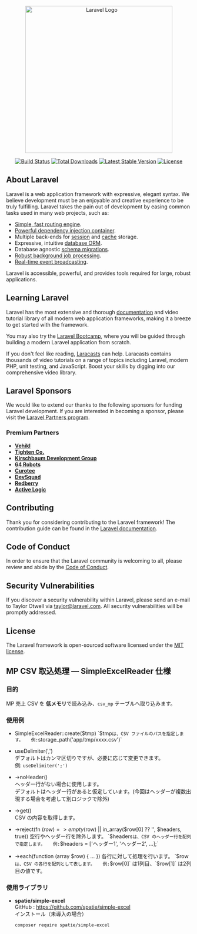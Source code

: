 <p align="center"><a href="https://laravel.com" target="_blank"><img src="https://raw.githubusercontent.com/laravel/art/master/logo-lockup/5%20SVG/2%20CMYK/1%20Full%20Color/laravel-logolockup-cmyk-red.svg" width="400" alt="Laravel Logo"></a></p>

<p align="center">
<a href="https://github.com/laravel/framework/actions"><img src="https://github.com/laravel/framework/workflows/tests/badge.svg" alt="Build Status"></a>
<a href="https://packagist.org/packages/laravel/framework"><img src="https://img.shields.io/packagist/dt/laravel/framework" alt="Total Downloads"></a>
<a href="https://packagist.org/packages/laravel/framework"><img src="https://img.shields.io/packagist/v/laravel/framework" alt="Latest Stable Version"></a>
<a href="https://packagist.org/packages/laravel/framework"><img src="https://img.shields.io/packagist/l/laravel/framework" alt="License"></a>
</p>

## About Laravel

Laravel is a web application framework with expressive, elegant syntax. We believe development must be an enjoyable and creative experience to be truly fulfilling. Laravel takes the pain out of development by easing common tasks used in many web projects, such as:

- [Simple, fast routing engine](https://laravel.com/docs/routing).
- [Powerful dependency injection container](https://laravel.com/docs/container).
- Multiple back-ends for [session](https://laravel.com/docs/session) and [cache](https://laravel.com/docs/cache) storage.
- Expressive, intuitive [database ORM](https://laravel.com/docs/eloquent).
- Database agnostic [schema migrations](https://laravel.com/docs/migrations).
- [Robust background job processing](https://laravel.com/docs/queues).
- [Real-time event broadcasting](https://laravel.com/docs/broadcasting).

Laravel is accessible, powerful, and provides tools required for large, robust applications.

## Learning Laravel

Laravel has the most extensive and thorough [documentation](https://laravel.com/docs) and video tutorial library of all modern web application frameworks, making it a breeze to get started with the framework.

You may also try the [Laravel Bootcamp](https://bootcamp.laravel.com), where you will be guided through building a modern Laravel application from scratch.

If you don't feel like reading, [Laracasts](https://laracasts.com) can help. Laracasts contains thousands of video tutorials on a range of topics including Laravel, modern PHP, unit testing, and JavaScript. Boost your skills by digging into our comprehensive video library.

## Laravel Sponsors

We would like to extend our thanks to the following sponsors for funding Laravel development. If you are interested in becoming a sponsor, please visit the [Laravel Partners program](https://partners.laravel.com).

### Premium Partners

- **[Vehikl](https://vehikl.com)**
- **[Tighten Co.](https://tighten.co)**
- **[Kirschbaum Development Group](https://kirschbaumdevelopment.com)**
- **[64 Robots](https://64robots.com)**
- **[Curotec](https://www.curotec.com/services/technologies/laravel)**
- **[DevSquad](https://devsquad.com/hire-laravel-developers)**
- **[Redberry](https://redberry.international/laravel-development)**
- **[Active Logic](https://activelogic.com)**

## Contributing

Thank you for considering contributing to the Laravel framework! The contribution guide can be found in the [Laravel documentation](https://laravel.com/docs/contributions).

## Code of Conduct

In order to ensure that the Laravel community is welcoming to all, please review and abide by the [Code of Conduct](https://laravel.com/docs/contributions#code-of-conduct).

## Security Vulnerabilities

If you discover a security vulnerability within Laravel, please send an e-mail to Taylor Otwell via [taylor@laravel.com](mailto:taylor@laravel.com). All security vulnerabilities will be promptly addressed.

## License

The Laravel framework is open-sourced software licensed under the [MIT license](https://opensource.org/licenses/MIT).

## MP CSV 取込処理 — SimpleExcelReader 仕様

### 目的
MP 売上 CSV を **低メモリ**で読み込み、`csv_mp` テーブルへ取り込みます。

### 使用例
- SimpleExcelReader::create($tmp)  
  `$tmp` は、CSV ファイルのパスを指定します。  
  例: `storage_path('app/tmp/xxxx.csv')`
- useDelimiter(',')  
  デフォルトはカンマ区切りですが、必要に応じて変更できます。  
  例: `useDelimiter(';')`
- ->noHeader()  
  ヘッダー行がない場合に使用します。  
  デフォルトはヘッダー行があると仮定しています。(今回はヘッダーが複数出現する場合を考慮して別ロジックで除外)
- ->get()  
  CSV の内容を取得します。

- ->reject(fn ($row) => empty($row) || in_array($row[0] ?? '', $headers, true))  
  空行やヘッダー行を除外します。  
  `$headers` は、CSV のヘッダー行を配列で指定します。  
  例: `$headers = ['ヘッダー1', 'ヘッダー2', ...];`

- ->each(function (array $row) { ... })  
  各行に対して処理を行います。  
  `$row` は、CSV の各行を配列として表します。  
  例: `$row[0]` は1列目、`$row[1]` は2列目の値です。

### 使用ライブラリ
- **spatie/simple-excel**  
  GitHub : <https://github.com/spatie/simple-excel>  
  インストール（未導入の場合）  
  ```bash
  composer require spatie/simple-excel

